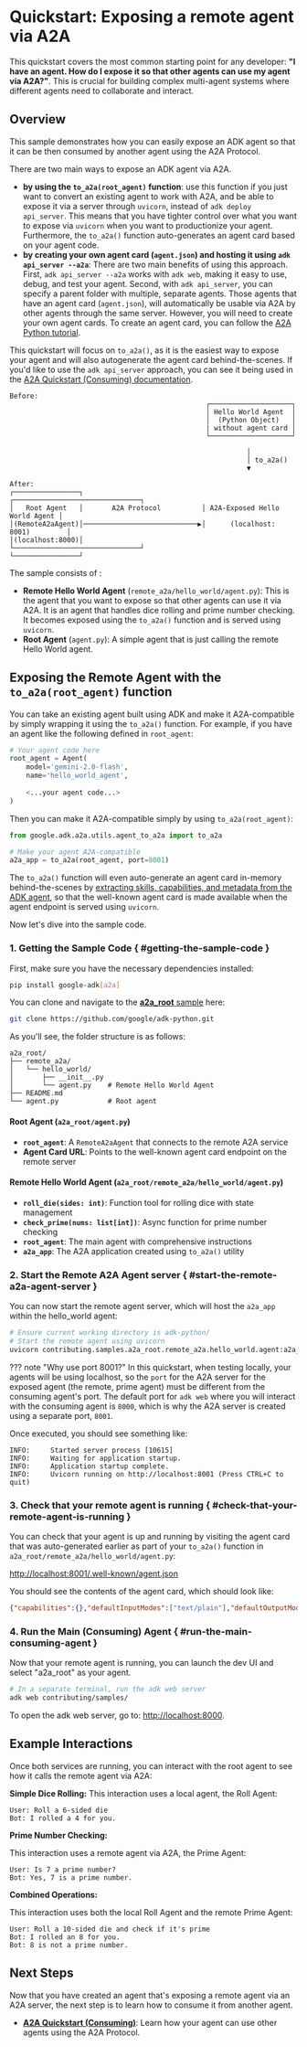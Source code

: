 # Quickstart: Exposing a remote agent via A2A

This quickstart covers the most common starting point for any developer: **"I have an agent. How do I expose it so that other agents can use my agent via A2A?"**. This is crucial for building complex multi-agent systems where different agents need to collaborate and interact.

## Overview

This sample demonstrates how you can easily expose an ADK agent so that it can be then consumed by another agent using the A2A Protocol.

There are two main ways to expose an ADK agent via A2A.

* **by using the `to_a2a(root_agent)` function**: use this function if you just want to convert an existing agent to work with A2A, and be able to expose it via a server through `uvicorn`, instead of `adk deploy api_server`. This means that you have tighter control over what you want to expose via `uvicorn` when you want to productionize your agent. Furthermore, the `to_a2a()` function auto-generates an agent card based on your agent code.
* **by creating your own agent card (`agent.json`) and hosting it using `adk api_server --a2a`**: There are two main benefits of using this approach. First, `adk api_server --a2a` works with `adk web`, making it easy to use, debug, and test your agent. Second, with `adk api_server`, you can specify a parent folder with multiple, separate agents. Those agents that have an agent card (`agent.json`), will automatically be usable via A2A by other agents through the same server. However, you will need to create your own agent cards. To create an agent card, you can follow the [A2A Python tutorial](https://a2aprotocol.ai/docs/guide/python-a2a-tutorial).

This quickstart will focus on `to_a2a()`, as it is the easiest way to expose your agent and will also autogenerate the agent card behind-the-scenes. If you'd like to use the `adk api_server` approach, you can see it being used in the [A2A Quickstart (Consuming) documentation](quickstart-consuming.md).

```text
Before:
                                                ┌────────────────────┐
                                                │ Hello World Agent  │
                                                │  (Python Object)   │
                                                | without agent card │
                                                └────────────────────┘

                                                          │
                                                          │ to_a2a()
                                                          ▼

After:
┌────────────────┐                             ┌───────────────────────────────┐
│   Root Agent   │       A2A Protocol          │ A2A-Exposed Hello World Agent │
│(RemoteA2aAgent)│────────────────────────────▶│      (localhost: 8001)         │
│(localhost:8000)│                             └───────────────────────────────┘
└────────────────┘
```

The sample consists of :

- **Remote Hello World Agent** (`remote_a2a/hello_world/agent.py`): This is the agent that you want to expose so that other agents can use it via A2A. It is an agent that handles dice rolling and prime number checking. It becomes exposed using the `to_a2a()` function and is served using `uvicorn`.
- **Root Agent** (`agent.py`): A simple agent that is just calling the remote Hello World agent.

## Exposing the Remote Agent with the `to_a2a(root_agent)` function

You can take an existing agent built using ADK and make it A2A-compatible by simply wrapping it using the `to_a2a()` function. For example, if you have an agent like the following defined in `root_agent`:

```python
# Your agent code here
root_agent = Agent(
    model='gemini-2.0-flash',
    name='hello_world_agent',
    
    <...your agent code...>
)
```

Then you can make it A2A-compatible simply by using `to_a2a(root_agent)`:

```python
from google.adk.a2a.utils.agent_to_a2a import to_a2a

# Make your agent A2A-compatible
a2a_app = to_a2a(root_agent, port=8001)
```

The `to_a2a()` function will even auto-generate an agent card in-memory behind-the-scenes by [extracting skills, capabilities, and metadata from the ADK agent](https://github.com/google/adk-python/blob/main/src/google/adk/a2a/utils/agent_card_builder.py), so that the well-known agent card is made available when the agent endpoint is served using `uvicorn`.

Now let's dive into the sample code.

### 1. Getting the Sample Code { #getting-the-sample-code }

First, make sure you have the necessary dependencies installed:

```bash
pip install google-adk[a2a]
```

You can clone and navigate to the [**a2a_root** sample](https://github.com/google/adk-python/tree/main/contributing/samples/a2a_root) here:

```bash
git clone https://github.com/google/adk-python.git
```

As you'll see, the folder structure is as follows:

```text
a2a_root/
├── remote_a2a/
│   └── hello_world/    
│       ├── __init__.py
│       └── agent.py    # Remote Hello World Agent
├── README.md
└── agent.py            # Root agent
```

#### Root Agent (`a2a_root/agent.py`)

- **`root_agent`**: A `RemoteA2aAgent` that connects to the remote A2A service
- **Agent Card URL**: Points to the well-known agent card endpoint on the remote server

#### Remote Hello World Agent (`a2a_root/remote_a2a/hello_world/agent.py`)

- **`roll_die(sides: int)`**: Function tool for rolling dice with state management
- **`check_prime(nums: list[int])`**: Async function for prime number checking
- **`root_agent`**: The main agent with comprehensive instructions
- **`a2a_app`**: The A2A application created using `to_a2a()` utility

### 2. Start the Remote A2A Agent server { #start-the-remote-a2a-agent-server }

You can now start the remote agent server, which will host the `a2a_app` within the hello_world agent:

```bash
# Ensure current working directory is adk-python/
# Start the remote agent using uvicorn
uvicorn contributing.samples.a2a_root.remote_a2a.hello_world.agent:a2a_app --host localhost --port 8001
```

??? note "Why use port 8001?"
    In this quickstart, when testing locally, your agents will be using localhost, so the `port` for the A2A server for the exposed agent (the remote, prime agent) must be different from the consuming agent's port. The default port for `adk web` where you will interact with the consuming agent is `8000`, which is why the A2A server is created using a separate port, `8001`.

Once executed, you should see something like:

```shell
INFO:     Started server process [10615]
INFO:     Waiting for application startup.
INFO:     Application startup complete.
INFO:     Uvicorn running on http://localhost:8001 (Press CTRL+C to quit)
```

### 3. Check that your remote agent is running { #check-that-your-remote-agent-is-running }

You can check that your agent is up and running by visiting the agent card that was auto-generated earlier as part of your `to_a2a()` function in `a2a_root/remote_a2a/hello_world/agent.py`:

[http://localhost:8001/.well-known/agent.json](http://localhost:8001/.well-known/agent.json)

You should see the contents of the agent card, which should look like:

```json
{"capabilities":{},"defaultInputModes":["text/plain"],"defaultOutputModes":["text/plain"],"description":"hello world agent that can roll a dice of 8 sides and check prime numbers.","name":"hello_world_agent","protocolVersion":"0.2.6","skills":[{"description":"hello world agent that can roll a dice of 8 sides and check prime numbers. \n      I roll dice and answer questions about the outcome of the dice rolls.\n      I can roll dice of different sizes.\n      I can use multiple tools in parallel by calling functions in parallel(in one request and in one round).\n      It is ok to discuss previous dice roles, and comment on the dice rolls.\n      When I are asked to roll a die, I must call the roll_die tool with the number of sides. Be sure to pass in an integer. Do not pass in a string.\n      I should never roll a die on my own.\n      When checking prime numbers, call the check_prime tool with a list of integers. Be sure to pass in a list of integers. I should never pass in a string.\n      I should not check prime numbers before calling the tool.\n      When I are asked to roll a die and check prime numbers, I should always make the following two function calls:\n      1. I should first call the roll_die tool to get a roll. Wait for the function response before calling the check_prime tool.\n      2. After I get the function response from roll_die tool, I should call the check_prime tool with the roll_die result.\n        2.1 If user asks I to check primes based on previous rolls, make sure I include the previous rolls in the list.\n      3. When I respond, I must include the roll_die result from step 1.\n      I should always perform the previous 3 steps when asking for a roll and checking prime numbers.\n      I should not rely on the previous history on prime results.\n    ","id":"hello_world_agent","name":"model","tags":["llm"]},{"description":"Roll a die and return the rolled result.\n\nArgs:\n  sides: The integer number of sides the die has.\n  tool_context: the tool context\nReturns:\n  An integer of the result of rolling the die.","id":"hello_world_agent-roll_die","name":"roll_die","tags":["llm","tools"]},{"description":"Check if a given list of numbers are prime.\n\nArgs:\n  nums: The list of numbers to check.\n\nReturns:\n  A str indicating which number is prime.","id":"hello_world_agent-check_prime","name":"check_prime","tags":["llm","tools"]}],"supportsAuthenticatedExtendedCard":false,"url":"http://localhost:8001","version":"0.0.1"}
```

### 4. Run the Main (Consuming) Agent { #run-the-main-consuming-agent }

Now that your remote agent is running, you can launch the dev UI and select "a2a_root" as your agent.

```bash
# In a separate terminal, run the adk web server
adk web contributing/samples/
```

To open the adk web server, go to: [http://localhost:8000](http://localhost:8000).

## Example Interactions

Once both services are running, you can interact with the root agent to see how it calls the remote agent via A2A:

**Simple Dice Rolling:**
This interaction uses a local agent, the Roll Agent:

```text
User: Roll a 6-sided die
Bot: I rolled a 4 for you.
```

**Prime Number Checking:**

This interaction uses a remote agent via A2A, the Prime Agent:

```text
User: Is 7 a prime number?
Bot: Yes, 7 is a prime number.
```

**Combined Operations:**

This interaction uses both the local Roll Agent and the remote Prime Agent:

```text
User: Roll a 10-sided die and check if it's prime
Bot: I rolled an 8 for you.
Bot: 8 is not a prime number.
```

## Next Steps

Now that you have created an agent that's exposing a remote agent via an A2A server, the next step is to learn how to consume it from another agent.

- [**A2A Quickstart (Consuming)**](./quickstart-consuming.md): Learn how your agent can use other agents using the A2A Protocol.
